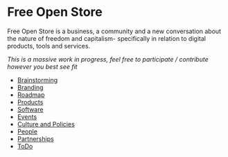 # Free Open Store

Free Open Store is a business, a community and a new conversation about the nature of freedom and capitalism- specifically in relation to digital products, tools and services.

*This is a massive work in progress, feel free to participate / contribute however you best see fit*

- [Brainstorming](brainstorming.md)
- [Branding](branding.md)
- [Roadmap](roadmap.md)
- [Products](products.md)
- [Software](software.md)
- [Events](events.md)
- [Culture and Policies](culture-and-policies.md)
- [People](people.md)
- [Partnerships](https://digitalfreedom.io/pad/p/Freedom.Store.Partnerships)
- [ToDo](https://digitalfreedom.io/pad/p/Freedom.Store.ToDo)
